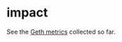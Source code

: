 # impact

See the [Geth metrics](https://docs.google.com/spreadsheets/d/1akipBBkbzSqwDr9YA3qn9enKLKCtOm6j-fo-VQfHdIc/edit#gid=0) collected so far.